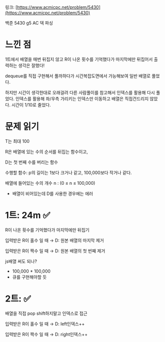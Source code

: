 링크: [https://www.acmicpc.net/problem/5430](https://www.acmicpc.net/problem/5430)

백준 5430 g5 AC 덱 파싱

# 느낀 점

1트에서 배열을 매번 뒤집지 않고 R이 나온 횟수를 기억했다가 마지막에만 뒤집어서 출력하는 생각은 잘했다!

dequeue를 직접 구현해서 풀까하다가 시간복잡도면에서 가능해보여 일반 배열로 풀었다.

하지만 시간이 생각한대로 오래걸려 다른 사람풀이를 참고해서 인덱스를 활용해 다시 풀었다. 인덱스를 활용해 좌/우측 가리키는 인덱스만 이동하고 배열은 직접건드리지 않았다. 시간이 1/10로 줄었다.

# 문제 읽기

T는 최대 100

R은 배열에 있는 수의 순서를 뒤집는 함수이고,

D는 첫 번째 수를 버리는 함수

수행할 함수: p의 길이는 1보다 크거나 같고, 100,000보다 작거나 같다.

배열에 들어있는 수의 개수 n : (0 ≤ n ≤ 100,000)

- 배열이 비어있는데 D를 사용한 경우에는 에러

# 1트: 24m ✅

R이 나온 횟수를 기억했다가 마지막에만 뒤집기

입력받은 R이 홀수 일 때 → D: 원본 배열의 마지막 제거

입력받은 R이 짝수 일 때 → D: 원본 배열의 첫 번째 제거

js배열 써도 되나?

- 100,000 \* 100,000
- 큐를 구현해야할 듯

# 2트: ✅

배열을 직접 pop shift하지말고 인덱스로 접근

입력받은 R이 홀수 일 때 → D: left인덱스++

입력받은 R이 짝수 일 때 → D: right인덱스++
